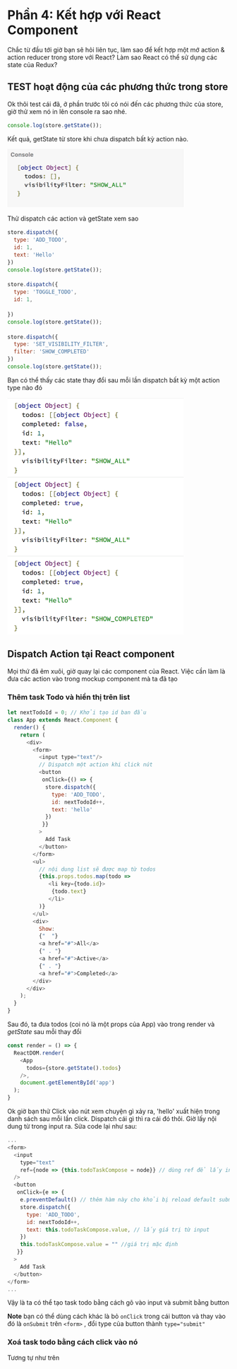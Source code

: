 # Phần 4: Kết hợp với React Component 

Chắc từ đầu tới giờ bạn sẽ hỏi liên tục, làm sao để kết hợp một mớ action & action reducer trong store với React?
Làm sao React có thể sử dụng các state của Redux?

## TEST hoạt động của các phương thức trong store

Ok thôi test cái đã, ở phần trước tôi có nói đến các phương thức của store, giờ thử xem nó in lên console ra sao nhé.

```js
console.log(store.getState());

```

Kết quả, getState từ store khi chưa dispatch bất kỳ action nào.

<img src="2.png" width="400px"/>


Thử dispatch các action và getState xem sao

```js
store.dispatch({
  type: 'ADD_TODO',
  id: 1,
  text: 'Hello'
})
console.log(store.getState());

store.dispatch({
  type: 'TOGGLE_TODO',
  id: 1,

})
console.log(store.getState());

store.dispatch({
  type: 'SET_VISIBILITY_FILTER',
  filter: 'SHOW_COMPLETED'
})
console.log(store.getState());

```

Bạn có thể thấy các state thay đổi sau mỗi lần dispatch bất kỳ một action type nào đó

<img src="3.png" width="400px"/>


## Dispatch Action tại React component 

Mọi thứ đã êm xuôi, giờ quay lại các component của React.
Việc cần làm là đưa các action vào trong mockup component mà ta đã tạo

### Thêm task Todo và hiển thị trên list

```js 
let nextTodoId = 0; // Khởi tạo id ban đầu
class App extends React.Component {
  render() {
    return (
      <div>
        <form>
          <input type="text"/>
          // Dispatch một action khi click nút 
          <button 
           onClick={() => {
            store.dispatch({
              type: 'ADD_TODO',
              id: nextTodoId++,
              text: 'hello'
            })
           }}
          >  
            Add Task
          </button>
        </form> 
        <ul>
          // nội dung list sẽ được map từ todos
          {this.props.todos.map(todo => 
             <li key={todo.id}>
              {todo.text}
             </li>
          )}
        </ul>
        <div>
          Show: 
          {"  "}
          <a href="#">All</a>
          {" . "}
          <a href="#">Active</a>
          {" . "}
          <a href="#">Completed</a>
        </div>
      </div>
    );
  }
}
```

Sau đó, ta đưa todos (coi nó là một props của App) vào trong render và *getState* sau mỗi thay đổi 

```js
const render = () => {
  ReactDOM.render(
    <App 
      todos={store.getState().todos}
    />,
    document.getElementById('app')
  );   
}
```

Ok giờ bạn thử Click vào nút xem chuyện gì xảy ra, 'hello' xuất hiện trong danh sách sau mỗi lần click.
Dispatch cái gì thì ra cái đó thôi. 
Giờ lấy nội dung từ trong input ra. Sửa code lại như sau:

```js 
...
<form>
  <input 
    type="text" 
    ref={node => {this.todoTaskCompose = node}} // dùng ref để lấy input này - xem thêm ref trong react
  /> 
  <button 
   onClick={e => {
    e.preventDefault() // thêm hàm này cho khỏi bị reload default submit
    store.dispatch({
      type: 'ADD_TODO',
      id: nextTodoId++,
      text: this.todoTaskCompose.value, // lấy giá trị từ input
    })
    this.todoTaskCompose.value = "" //giá trị mặc định
   }}
  >
    Add Task
  </button>
</form>
...
````

Vậy là ta có thể tạo task todo bằng cách gõ vào input và submit bằng button 

**Note** bạn có thể dùng cách khác là bỏ `onClick` trong cái button và thay vào đó là `onSubmit` trên `<form>` , đổi type của button thành `type="submit"`


### Xoá task todo bằng cách click vào nó 

Tương tự như trên 




